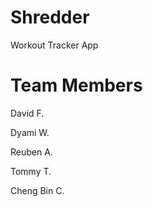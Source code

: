# Shredder
Workout Tracker App 

# Team Members 

David F.

Dyami W.

Reuben A.

Tommy T.

Cheng Bin C.



